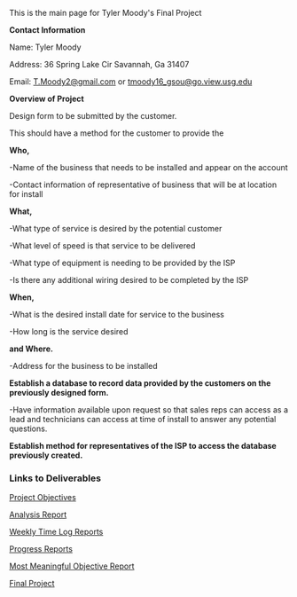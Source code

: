 This is the main page for Tyler Moody's Final Project

**Contact Information**

Name: Tyler Moody

Address: 36 Spring Lake Cir Savannah, Ga 31407

Email: T.Moody2@gmail.com or tmoody16_gsou@go.view.usg.edu

**Overview of Project**

Design form to be submitted by the customer. 

This should have a method for the customer to provide the 

**Who,**

-Name of the business that needs to be installed and appear on the account

-Contact information of representative of business that will be at location for install

**What,**

-What type of service is desired by the potential customer

-What level of speed is that service to be delivered

-What type of equipment is needing to be provided by the ISP

-Is there any additional wiring desired to be completed by the ISP

**When,**

-What is the desired install date for service to the business

-How long is the service desired

**and Where.**

-Address for the business to be installed

**Establish a database to record data provided by the customers on the previously designed form.**

-Have information available upon request so that sales reps can access as a lead and technicians can access at time of install to answer any potential questions. 

**Establish method for representatives of the ISP to access the database previously created.**


### Links to Deliverables

[Project Objectives](https://tmoody02.github.io/Final-Project/Project%20Objectives)

[Analysis Report](https://tmoody02.github.io/Final-Project/Analysis%20Report)

[Weekly Time Log Reports](https://Tmoody02/Final-Project/master/Weekly%20Time%20Logs.md)

[Progress Reports](https://tmoody02.github.io/Final-Project/Progress%20Reports)

[Most Meaningful Objective Report](https://tmoody02.github.io/Final-Project/Most%20Meaningful%20Objective%20Report)

[Final Project](https://tmoody02.github.io/Final-Project/Final%20Project)


